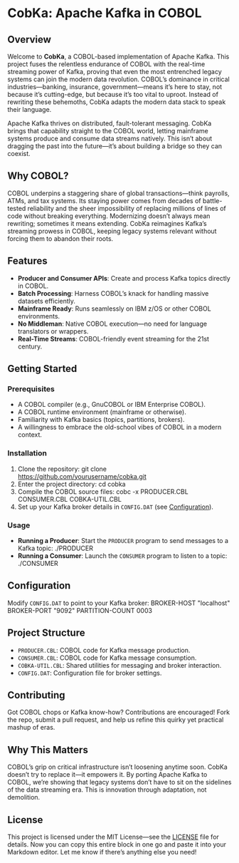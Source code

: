 # CobKa: Apache Kafka in COBOL

## Overview

Welcome to **CobKa**, a COBOL-based implementation of Apache Kafka. This project fuses the relentless endurance of COBOL with the real-time streaming power of Kafka, proving that even the most entrenched legacy systems can join the modern data revolution. COBOL’s dominance in critical industries—banking, insurance, government—means it’s here to stay, not because it’s cutting-edge, but because it’s too vital to uproot. Instead of rewriting these behemoths, CobKa adapts the modern data stack to speak their language.

Apache Kafka thrives on distributed, fault-tolerant messaging. CobKa brings that capability straight to the COBOL world, letting mainframe systems produce and consume data streams natively. This isn’t about dragging the past into the future—it’s about building a bridge so they can coexist.

## Why COBOL?

COBOL underpins a staggering share of global transactions—think payrolls, ATMs, and tax systems. Its staying power comes from decades of battle-tested reliability and the sheer impossibility of replacing millions of lines of code without breaking everything. Modernizing doesn’t always mean rewriting; sometimes it means extending. CobKa reimagines Kafka’s streaming prowess in COBOL, keeping legacy systems relevant without forcing them to abandon their roots.

## Features

- **Producer and Consumer APIs**: Create and process Kafka topics directly in COBOL.
- **Batch Processing**: Harness COBOL’s knack for handling massive datasets efficiently.
- **Mainframe Ready**: Runs seamlessly on IBM z/OS or other COBOL environments.
- **No Middleman**: Native COBOL execution—no need for language translators or wrappers.
- **Real-Time Streams**: COBOL-friendly event streaming for the 21st century.

## Getting Started

### Prerequisites

- A COBOL compiler (e.g., GnuCOBOL or IBM Enterprise COBOL).
- A COBOL runtime environment (mainframe or otherwise).
- Familiarity with Kafka basics (topics, partitions, brokers).
- A willingness to embrace the old-school vibes of COBOL in a modern context.

### Installation

1. Clone the repository:
   git clone https://github.com/yourusername/cobka.git
2. Enter the project directory:
   cd cobka
3. Compile the COBOL source files:
   cobc -x PRODUCER.CBL CONSUMER.CBL COBKA-UTIL.CBL
4. Set up your Kafka broker details in `CONFIG.DAT` (see [Configuration](#configuration)).

### Usage

- **Running a Producer**:
  Start the `PRODUCER` program to send messages to a Kafka topic:
  ./PRODUCER <topic-name> <message-data>
- **Running a Consumer**:
Launch the `CONSUMER` program to listen to a topic:
  ./CONSUMER <topic-name>

## Configuration

Modify `CONFIG.DAT` to point to your Kafka broker:
BROKER-HOST     "localhost"
BROKER-PORT     "9092"
PARTITION-COUNT 0003

## Project Structure

- `PRODUCER.CBL`: COBOL code for Kafka message production.
- `CONSUMER.CBL`: COBOL code for Kafka message consumption.
- `COBKA-UTIL.CBL`: Shared utilities for messaging and broker interaction.
- `CONFIG.DAT`: Configuration file for broker settings.

## Contributing

Got COBOL chops or Kafka know-how? Contributions are encouraged! Fork the repo, submit a pull request, and help us refine this quirky yet practical mashup of eras.

## Why This Matters

COBOL’s grip on critical infrastructure isn’t loosening anytime soon. CobKa doesn’t try to replace it—it empowers it. By porting Apache Kafka to COBOL, we’re showing that legacy systems don’t have to sit on the sidelines of the data streaming era. This is innovation through adaptation, not demolition.

## License

This project is licensed under the MIT License—see the [LICENSE](LICENSE) file for details.
Now you can copy this entire block in one go and paste it into your Markdown editor. Let me know if there’s anything else you need!